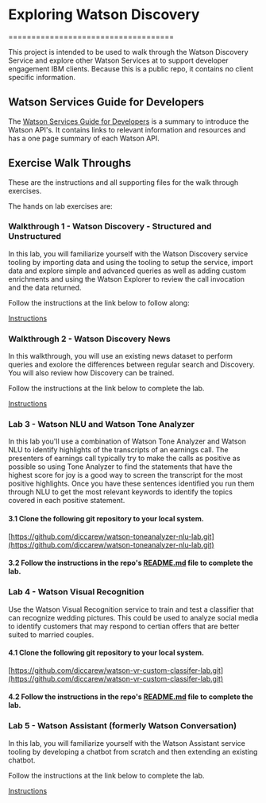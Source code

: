 # Exploring Watson Discovery
====================================

This project is intended to be used to walk through the Watson Discovery Service and explore other Watson Services at to support developer engagement IBM clients. Because this is a public repo, it contains no client specific information. 


## Watson Services Guide for Developers

The [Watson Services Guide for Developers](WatsonServicesGuideForDevelopersV2.0.pdf) is a summary to introduce the Watson API's. It contains links to relevant information and resources and has a one page summary of each Watson API.


## Exercise Walk Throughs

These are the instructions and all supporting files for the walk through exercises.

The hands on lab exercises are:

### Walkthrough 1 - Watson Discovery - Structured and Unstructured
In this lab, you will familiarize yourself with the Watson Discovery service tooling by importing data and using the tooling to setup the service, import data and explore simple and advanced queries as well as adding custom enrichments and using the Watson Explorer to review the call invocation and the data returned.

Follow the instructions at the link below to follow along:

[Instructions](https://github.com/indrann/watson-discovery-analyze-data-breaches)


### Walkthrough 2 - Watson Discovery News 
In this walkthrough, you will use an existing news dataset to perform queries and exolore the differences between regular search and Discovery.  You will also review how Discovery can be trained. 

Follow the instructions at the link below to complete the lab.

[Instructions](https://github.com/djccarew/watson-assistant-lab)


### Lab 3 - Watson NLU and Watson Tone Analyzer
In this lab you'll use a combination of Watson Tone Analyzer and Watson NLU to identify highlights of the  transcripts of an earnings call. The presenters of earnings call typically try to make the calls as positive  as possible so using Tone Analyzer to find the statements  that have the highest score for joy is a good way to screen the  transcript for the most positive highlights. Once you have these sentences identified you run them through NLU to get the most relevant keywords to identify the topics covered in each  positive statement. 

#### 3.1 Clone the following git repository to your local system.
[https://github.com/djccarew/watson-toneanalyzer-nlu-lab.git](https://github.com/djccarew/watson-toneanalyzer-nlu-lab.git)

#### 3.2 Follow the instructions in the repo's [README.md](https://github.com/djccarew/watson-toneanalyzer-nlu-lab) file to complete the lab.


### Lab 4 - Watson Visual Recognition
Use the Watson Visual Recognition service to train and test a classifier that can recognize wedding pictures. This could be used to analyze social media to identify customers that may respond to certian offers that are better suited to married couples. 


#### 4.1 Clone the following git repository to your local system.
[https://github.com/djccarew/watson-vr-custom-classifer-lab.git](https://github.com/djccarew/watson-vr-custom-classifer-lab.git)

#### 4.2 Follow the instructions in the repo's [README.md](https://github.com/djccarew/watson-vr-custom-classifer-lab) file to complete the lab.


### Lab 5 - Watson Assistant (formerly Watson Conversation)
In this lab, you will familiarize yourself with the Watson Assistant service tooling by developing a chatbot from  scratch and then extending an existing chatbot.

Follow the instructions at the link below to complete the lab.


[Instructions](https://github.com/djccarew/watson-assistant-lab)

